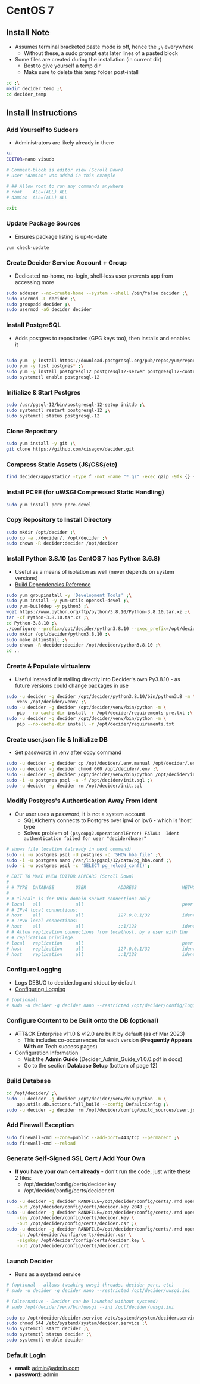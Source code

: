 # CentOS 7


## Install Note
- Assumes terminal bracketed paste mode is off, hence the `;\` everywhere
  - Without these, a sudo prompt eats later lines of a pasted block
- Some files are created during the installation (in current dir)
  - Best to give yourself a temp dir
  - Make sure to delete this temp folder post-intall
```bash
cd ;\
mkdir decider_temp ;\
cd decider_temp
```


## Install Instructions


### Add Yourself to Sudoers
- Administrators are likely already in there
```bash
su
EDITOR=nano visudo

# Comment-block is editor view (Scroll Down)
# user "damion" was added in this example

# ## Allow root to run any commands anywhere
# root    ALL=(ALL)	ALL
# damion  ALL=(ALL)	ALL

exit
```


### Update Package Sources
- Ensures package listing is up-to-date
```bash
yum check-update
```


### Create Decider Service Account + Group
- Dedicated no-home, no-login, shell-less user prevents app from accessing more
```bash
sudo adduser --no-create-home --system --shell /bin/false decider ;\
sudo usermod -L decider ;\
sudo groupadd decider ;\
sudo usermod -aG decider decider
```


### Install PostgreSQL
- Adds postgres to repositories (GPG keys too), then installs and enables it
```bash

sudo yum -y install https://download.postgresql.org/pub/repos/yum/reporpms/EL-7-x86_64/pgdg-redhat-repo-latest.noarch.rpm ;\
sudo yum -y list postgres* ;\
sudo yum -y install postgresql12 postgresql12-server postgresql12-contrib postgresql12-libs ;\
sudo systemctl enable postgresql-12
```


### Initialize &amp; Start Postgres
```bash
sudo /usr/pgsql-12/bin/postgresql-12-setup initdb ;\
sudo systemctl restart postgresql-12 ;\
sudo systemctl status postgresql-12
```


### Clone Repository
```bash
sudo yum install -y git ;\
git clone https://github.com/cisagov/decider.git
```


### Compress Static Assets (JS/CSS/etc)
```bash
find decider/app/static/ -type f -not -name "*.gz" -exec gzip -9fk {} +
```


### Install PCRE (for uWSGI Compressed Static Handling)
```bash
sudo yum install pcre pcre-devel
```


### Copy Repository to Install Directory
```bash
sudo mkdir /opt/decider ;\
sudo cp -a ./decider/. /opt/decider ;\
sudo chown -R decider:decider /opt/decider
```


### Install Python 3.8.10 (as CentOS 7 has Python 3.6.8)
- Useful as a means of isolation as well (never depends on system versions)
- [Build Dependencies Reference](https://devguide.python.org/getting-started/setup-building/index.html#install-dependencies)
```bash
sudo yum groupinstall -y 'Development Tools' ;\
sudo yum install -y yum-utils openssl-devel ;\
sudo yum-builddep -y python3 ;\
wget https://www.python.org/ftp/python/3.8.10/Python-3.8.10.tar.xz ;\
tar -xf Python-3.8.10.tar.xz ;\
cd Python-3.8.10 ;\
./configure --prefix=/opt/decider/python3.8.10 --exec_prefix=/opt/decider/python3.8.10 --enable-optimizations ;\
sudo mkdir /opt/decider/python3.8.10 ;\
sudo make altinstall ;\
sudo chown -R decider:decider /opt/decider/python3.8.10 ;\
cd ..
```


### Create &amp; Populate virtualenv
- Useful instead of installing directly into Decider's own Py3.8.10 - as future versions could change packages in use
```bash
sudo -u decider -g decider /opt/decider/python3.8.10/bin/python3.8 -m \
    venv /opt/decider/venv/ ;\
sudo -u decider -g decider /opt/decider/venv/bin/python -m \
    pip --no-cache-dir install -r /opt/decider/requirements-pre.txt ;\
sudo -u decider -g decider /opt/decider/venv/bin/python -m \
    pip --no-cache-dir install -r /opt/decider/requirements.txt
```


### Create user.json file &amp; Initialize DB
- Set passwords in .env after copy command
```bash
sudo -u decider -g decider cp /opt/decider/.env.manual /opt/decider/.env ;\
sudo -u decider -g decider chmod 660 /opt/decider/.env ;\
sudo -u decider -g decider /opt/decider/venv/bin/python /opt/decider/initial_setup.py ;\
sudo -i -u postgres psql -a -f /opt/decider/init.sql ;\
sudo -u decider -g decider rm /opt/decider/init.sql
```


### Modify Postgres's Authentication Away From Ident
- Our user uses a password, it is not a system account
  - SQLAlchemy connects to Postgres over ipv4 or ipv6 - which is 'host' type
  - Solves problem of `(psycopg2.OperationalError) FATAL:  Ident authentication failed for user "deciderdbuser"`
```bash
# shows file location (already in next command)
sudo -i -u postgres psql -U postgres -c 'SHOW hba_file' ;\
sudo -i -u postgres nano /var/lib/pgsql/12/data/pg_hba.conf ;\
sudo -i -u postgres psql -c 'SELECT pg_reload_conf()';

# EDIT TO MAKE WHEN EDITOR APPEARS (Scroll Down)
#
# # TYPE  DATABASE        USER            ADDRESS                 METHOD
#
# # "local" is for Unix domain socket connections only
# local   all             all                                     peer
# # IPv4 local connections:
# host    all             all             127.0.0.1/32            ident  <---CHANGE-TO- scram-sha-256 --|
# # IPv6 local connections:
# host    all             all             ::1/128                 ident  <---CHANGE-TO- scram-sha-256 --|
# # Allow replication connections from localhost, by a user with the
# # replication privilege.
# local   replication     all                                     peer
# host    replication     all             127.0.0.1/32            ident
# host    replication     all             ::1/128                 ident
```


### Configure Logging
- Logs DEBUG to decider.log and stdout by default
- [Configuring Logging](https://docs.python.org/3.8/howto/logging.html#configuring-logging)
```bash
# (optional)
# sudo -u decider -g decider nano --restricted /opt/decider/config/logging.json
```


### Configure Content to be Built onto the DB (optional)
- ATT&amp;CK Enterprise v11.0 & v12.0 are built by default (as of Mar 2023)
  - This includes co-occurrences for each version (**Frequently Appears With** on Tech success pages)
- Configuration Information
  - Visit the **Admin Guide** (Decider_Admin_Guide_v1.0.0.pdf in docs)
  - Go to the section **Database Setup** (bottom of page 12)


### Build Database
```bash
cd /opt/decider/ ;\
sudo -u decider -g decider /opt/decider/venv/bin/python -m \
    app.utils.db.actions.full_build --config DefaultConfig ;\
sudo -u decider -g decider rm /opt/decider/config/build_sources/user.json
```

### Add Firewall Exception
```bash
sudo firewall-cmd --zone=public --add-port=443/tcp --permanent ;\
sudo firewall-cmd --reload
```


### Generate Self-Signed SSL Cert / Add Your Own
- **If you have your own cert already** - don't run the code, just write these 2 files:
  - /opt/decider/config/certs/decider.key
  - /opt/decider/config/certs/decider.crt
```bash
sudo -u decider -g decider RANDFILE=/opt/decider/config/certs/.rnd openssl genrsa \
    -out /opt/decider/config/certs/decider.key 2048 ;\
sudo -u decider -g decider RANDFILE=/opt/decider/config/certs/.rnd openssl req -new \
    -key /opt/decider/config/certs/decider.key \
    -out /opt/decider/config/certs/decider.csr ;\
sudo -u decider -g decider RANDFILE=/opt/decider/config/certs/.rnd openssl x509 -req -days 365 \
    -in /opt/decider/config/certs/decider.csr \
    -signkey /opt/decider/config/certs/decider.key \
    -out /opt/decider/config/certs/decider.crt
```


### Launch Decider
- Runs as a systemd service
```bash
# (optional - allows tweaking uwsgi threads, decider port, etc)
# sudo -u decider -g decider nano --restricted /opt/decider/uwsgi.ini

# (alternative - Decider can be launched without systemd)
# sudo /opt/decider/venv/bin/uwsgi --ini /opt/decider/uwsgi.ini

sudo cp /opt/decider/decider.service /etc/systemd/system/decider.service ;\
sudo chmod 644 /etc/systemd/system/decider.service ;\
sudo systemctl start decider ;\
sudo systemctl status decider ;\
sudo systemctl enable decider
```


### Default Login
- **email:** admin@admin.com
- **password:** admin
